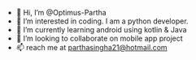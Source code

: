- 👋 Hi, I’m @Optimus-Partha
- 👀 I’m interested in coding. I am a python developer.
- 🌱 I’m currently learning android using kotlin & Java
- 💞️ I’m looking to collaborate on mobile app project
- 📫 reach me at parthasingha21@hotmail.com

<!---
Optimus-Partha/Optimus-Partha is a ✨ special ✨ repository because its `README.md` (this file) appears on your GitHub profile.
You can click the Preview link to take a look at your changes.
--->
